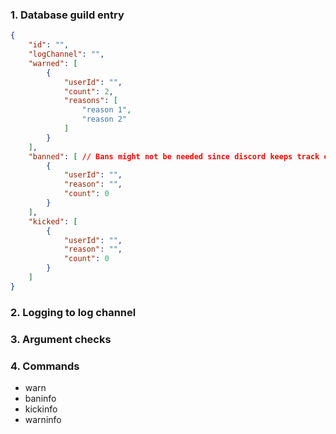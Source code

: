 ### 1. Database guild entry
```json
{
    "id": "",
    "logChannel": "",
    "warned": [
        {
            "userId": "",
            "count": 2,
            "reasons": [
                "reason 1",
                "reason 2"
            ]
        }
    ],
    "banned": [ // Bans might not be needed since discord keeps track of that but it doesn't keep track of the times the user has been banned
        {
            "userId": "",
            "reason": "",
            "count": 0
        }
    ],
    "kicked": [
        {
            "userId": "",
            "reason": "",
            "count": 0
        }
    ]
}
```

### 2. Logging to log channel

### 3. Argument checks

### 4. Commands
- warn
- baninfo
- kickinfo
- warninfo